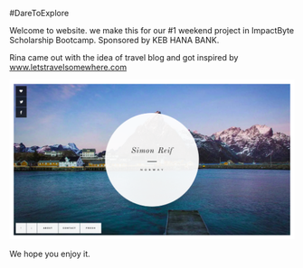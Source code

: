 #DareToExplore

Welcome to website. we make this for our #1 weekend project in ImpactByte Scholarship Bootcamp.
Sponsored by KEB HANA BANK.

Rina came out with the idea of travel blog and got inspired by www.letstravelsomewhere.com

![alt text](https://github.com/daretoexplore/dare-to-explore/blob/master/assets/images/screenshot.png)

We hope you enjoy it.
